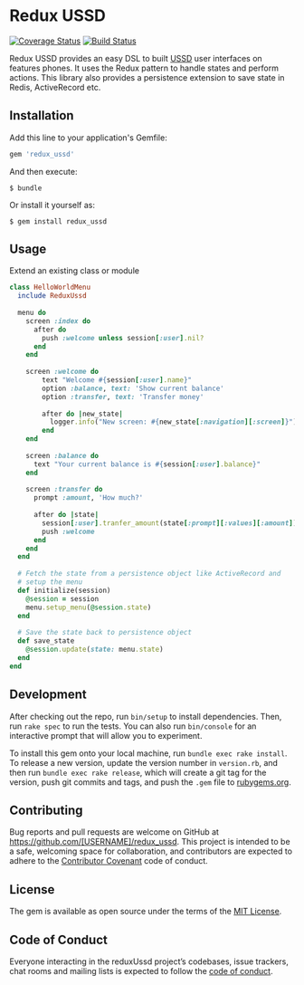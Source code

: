 # Redux USSD

[![Coverage Status](https://coveralls.io/repos/github/DoctorsForMadagascar/redux_ussd/badge.svg?branch=master)](https://coveralls.io/github/DoctorsForMadagascar/redux_ussd?branch=master) [![Build Status](https://travis-ci.org/DoctorsForMadagascar/redux_ussd.svg?branch=master)](https://travis-ci.org/DoctorsForMadagascar/redux_ussd)


Redux USSD provides an easy DSL to built [USSD](https://en.wikipedia.org/wiki/Unstructured_Supplementary_Service_Data) user interfaces on features phones. It uses the Redux pattern to handle states and perform actions. This library also provides a persistence extension to save state in Redis, ActiveRecord etc.


## Installation

Add this line to your application's Gemfile:

```ruby
gem 'redux_ussd'
```

And then execute:

    $ bundle

Or install it yourself as:

    $ gem install redux_ussd

## Usage

Extend an existing class or module
```ruby
class HelloWorldMenu
  include ReduxUssd 
  
  menu do
    screen :index do
      after do
        push :welcome unless session[:user].nil? 
      end
    end
    
    screen :welcome do
        text "Welcome #{session[:user].name}"
        option :balance, text: 'Show current balance'
        option :transfer, text: 'Transfer money'
        
        after do |new_state|
          logger.info("New screen: #{new_state[:navigation][:screen]}")
        end
    end
    
    screen :balance do
      text "Your current balance is #{session[:user].balance}"
    end
    
    screen :transfer do
      prompt :amount, 'How much?'
      
      after do |state|
        session[:user].tranfer_amount(state[:prompt][:values][:amount])
        push :welcome
      end
    end
  end
  
  # Fetch the state from a persistence object like ActiveRecord and 
  # setup the menu
  def initialize(session)
    @session = session
    menu.setup_menu(@session.state)
  end
  
  # Save the state back to persistence object
  def save_state
    @session.update(state: menu.state)
  end
end
```

## Development

After checking out the repo, run `bin/setup` to install dependencies. Then, run `rake spec` to run the tests. You can also run `bin/console` for an interactive prompt that will allow you to experiment.

To install this gem onto your local machine, run `bundle exec rake install`. To release a new version, update the version number in `version.rb`, and then run `bundle exec rake release`, which will create a git tag for the version, push git commits and tags, and push the `.gem` file to [rubygems.org](https://rubygems.org).

## Contributing

Bug reports and pull requests are welcome on GitHub at https://github.com/[USERNAME]/redux_ussd. This project is intended to be a safe, welcoming space for collaboration, and contributors are expected to adhere to the [Contributor Covenant](http://contributor-covenant.org) code of conduct.

## License

The gem is available as open source under the terms of the [MIT License](https://opensource.org/licenses/MIT).

## Code of Conduct

Everyone interacting in the reduxUssd project’s codebases, issue trackers, chat rooms and mailing lists is expected to follow the [code of conduct](https://github.com/[USERNAME]/redux_ussd/blob/master/CODE_OF_CONDUCT.md).
